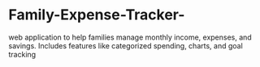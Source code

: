 # Family-Expense-Tracker-
web application to help families manage monthly income, expenses, and savings. Includes features like categorized spending, charts, and goal tracking
